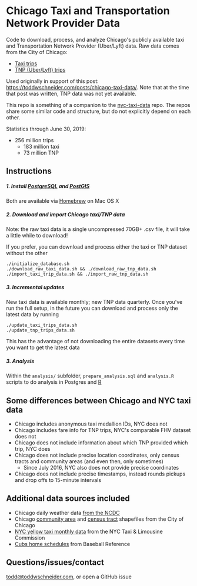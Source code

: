# Chicago Taxi and Transportation Network Provider Data

Code to download, process, and analyze Chicago's publicly available taxi and Transportation Network Provider (Uber/Lyft) data. Raw data comes from the City of Chicago:

- [Taxi trips](https://data.cityofchicago.org/Transportation/Taxi-Trips/wrvz-psew)
- [TNP (Uber/Lyft) trips](https://data.cityofchicago.org/Transportation/Transportation-Network-Providers-Trips/m6dm-c72p)

Used originally in support of this post: https://toddwschneider.com/posts/chicago-taxi-data/. Note that at the time that post was written, TNP data was not yet available.

This repo is something of a companion to the [nyc-taxi-data](https://github.com/toddwschneider/nyc-taxi-data) repo. The repos share some similar code and structure, but do not explicitly depend on each other.

Statistics through June 30, 2019:

- 256 million trips
  - 183 million taxi
  - 73 million TNP

## Instructions

##### 1. Install [PostgreSQL](https://www.postgresql.org/download/) and [PostGIS](https://postgis.net/install)

Both are available via [Homebrew](https://brew.sh/) on Mac OS X

##### 2. Download and import Chicago taxi/TNP data

Note: the raw taxi data is a single uncompressed 70GB+ .csv file, it will take a little while to download!

If you prefer, you can download and process either the taxi or TNP dataset without the other

```
./initialize_database.sh
./download_raw_taxi_data.sh && ./download_raw_tnp_data.sh
./import_taxi_trip_data.sh && ./import_raw_tnp_data.sh
```

##### 3. Incremental updates

New taxi data is available monthly; new TNP data quarterly. Once you've run the full setup, in the future you can download and process only the latest data by running

```
./update_taxi_trips_data.sh
./update_tnp_trips_data.sh
```

This has the advantage of not downloading the entire datasets every time you want to get the latest data

##### 3. Analysis

Within the `analysis/` subfolder, `prepare_analysis.sql` and `analysis.R` scripts to do analysis in Postgres and [R](https://www.r-project.org/)

## Some differences between Chicago and NYC taxi data

- Chicago includes anonymous taxi medallion IDs, NYC does not
- Chicago includes fare info for TNP trips, NYC's comparable FHV dataset does not
- Chicago does not include information about which TNP provided which trip, NYC does
- Chicago does not include precise location coordinates, only census tracts and community areas (and even then, only sometimes)
  - Since July 2016, NYC also does not provide precise coordinates
- Chicago does not include precise timestamps, instead rounds pickups and drop offs to 15-minute intervals

## Additional data sources included

- Chicago daily weather data [from the NCDC](https://www.ncdc.noaa.gov/cdo-web/datasets/GHCND/stations/GHCND:USW00094846/detail)
- Chicago [community area](https://data.cityofchicago.org/Facilities-Geographic-Boundaries/Boundaries-Community-Areas-current-/cauq-8yn6) and [census tract](https://data.cityofchicago.org/Facilities-Geographic-Boundaries/Boundaries-Census-Tracts-2010/5jrd-6zik) shapefiles from the City of Chicago
- [NYC yellow taxi monthly data](https://www1.nyc.gov/site/tlc/about/data.page) from the NYC Taxi & Limousine Commission
- [Cubs home schedules](https://www.baseball-reference.com/teams/CHC/2016-schedule-scores.shtml) from Baseball Reference

## Questions/issues/contact

todd@toddwschneider.com, or open a GitHub issue
